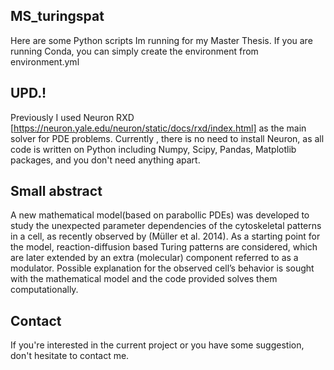 ## MS_turingspat
Here are some Python scripts Im running for my Master Thesis. If you are running Conda, you can simply create the environment from environment.yml

## UPD.!
Previously I used Neuron RXD [https://neuron.yale.edu/neuron/static/docs/rxd/index.html] as the main solver for PDE problems. Currently , there is no need to install Neuron, as all code is written on Python including Numpy, Scipy, Pandas, Matplotlib packages, and you don't need anything apart.

## Small abstract 
A new mathematical model(based on parabollic PDEs) was developed to study the unexpected parameter dependencies of the cytoskeletal patterns in a cell, as recently observed by (Müller et al. 2014). As a starting point for the model, reaction-diffusion based Turing patterns are considered, which are later extended by an extra (molecular) component referred to as a modulator. Possible explanation for the observed cell’s behavior is sought with the mathematical model and the code provided solves them computationally.

## Contact
If you're interested in the current project or you have some suggestion, don't hesitate to contact me.
